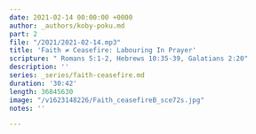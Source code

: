 ```yaml
---
date: 2021-02-14 00:00:00 +0000
author: _authors/koby-poku.md
part: 2
file: "/2021/2021-02-14.mp3"
title: 'Faith ≠ Ceasefire: Labouring In Prayer'
scripture: " Romans 5:1-2, Hebrews 10:35-39, Galatians 2:20"
description: ''
series: _series/faith-ceasefire.md
duration: '30:42'
length: 36845630
image: "/v1623148226/Faith_ceasefireB_sce72s.jpg"
notes: ''

---
```

